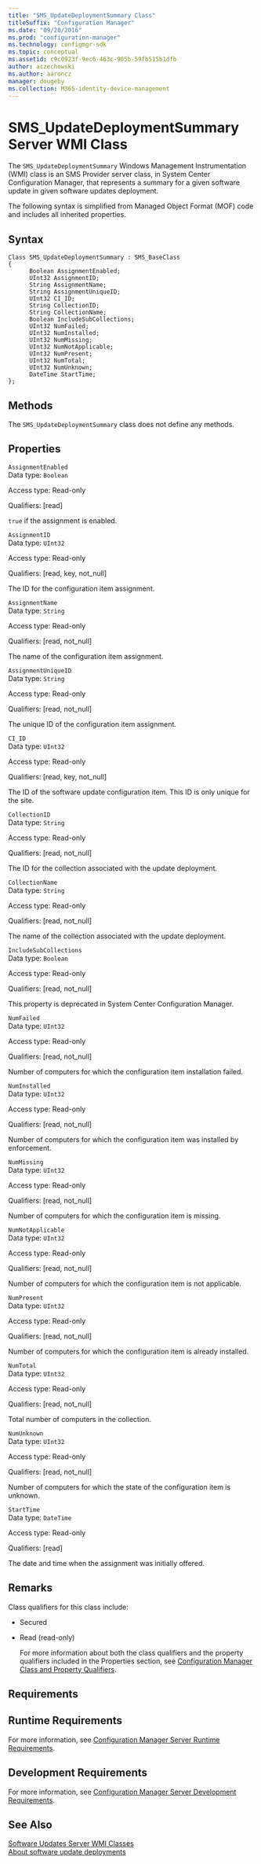 ```yaml
---
title: "SMS_UpdateDeploymentSummary Class"
titleSuffix: "Configuration Manager"
ms.date: "09/20/2016"
ms.prod: "configuration-manager"
ms.technology: configmgr-sdk
ms.topic: conceptual
ms.assetid: c9c0923f-9ec6-463c-905b-59fb515b1dfb
author: aczechowski
ms.author: aaroncz
manager: dougeby
ms.collection: M365-identity-device-management
---
```

# SMS_UpdateDeploymentSummary Server WMI Class
The `SMS_UpdateDeploymentSummary` Windows Management Instrumentation (WMI) class is an SMS Provider server class, in System Center Configuration Manager, that represents a summary for a given software update in given software updates deployment.  

 The following syntax is simplified from Managed Object Format (MOF) code and includes all inherited properties.  

## Syntax  

```  
Class SMS_UpdateDeploymentSummary : SMS_BaseClass  
{  
      Boolean AssignmentEnabled;  
      UInt32 AssignmentID;  
      String AssignmentName;  
      String AssignmentUniqueID;  
      UInt32 CI_ID;  
      String CollectionID;  
      String CollectionName;  
      Boolean IncludeSubCollections;  
      UInt32 NumFailed;  
      UInt32 NumInstalled;  
      UInt32 NumMissing;  
      UInt32 NumNotApplicable;  
      UInt32 NumPresent;  
      UInt32 NumTotal;  
      UInt32 NumUnknown;  
      DateTime StartTime;  
};  
```  

## Methods  
 The `SMS_UpdateDeploymentSummary` class does not define any methods.  

## Properties  
 `AssignmentEnabled`  
 Data type: `Boolean`  

 Access type: Read-only  

 Qualifiers: [read]  

 `true` if the assignment is enabled.  

 `AssignmentID`  
 Data type: `UInt32`  

 Access type: Read-only  

 Qualifiers: [read, key, not_null]  

 The ID for the configuration item assignment.  

 `AssignmentName`  
 Data type: `String`  

 Access type: Read-only  

 Qualifiers: [read, not_null]  

 The name of the configuration item assignment.  

 `AssignmentUniqueID`  
 Data type: `String`  

 Access type: Read-only  

 Qualifiers: [read, not_null]  

 The unique ID of the configuration item assignment.  

 `CI_ID`  
 Data type: `UInt32`  

 Access type: Read-only  

 Qualifiers: [read, key, not_null]  

 The ID of the software update configuration item. This ID is only unique for the site.  

 `CollectionID`  
 Data type: `String`  

 Access type: Read-only  

 Qualifiers: [read, not_null]  

 The ID for the collection associated with the update deployment.  

 `CollectionName`  
 Data type: `String`  

 Access type: Read-only  

 Qualifiers: [read, not_null]  

 The name of the collection associated with the update deployment.  

 `IncludeSubCollections`  
 Data type: `Boolean`  

 Access type: Read-only  

 Qualifiers: [read, not_null]  

 This property is deprecated in System Center Configuration Manager.  

 `NumFailed`  
 Data type: `UInt32`  

 Access type: Read-only  

 Qualifiers: [read, not_null]  

 Number of computers for which the configuration item installation failed.  

 `NumInstalled`  
 Data type: `UInt32`  

 Access type: Read-only  

 Qualifiers: [read, not_null]  

 Number of computers for which the configuration item was installed by enforcement.  

 `NumMissing`  
 Data type: `UInt32`  

 Access type: Read-only  

 Qualifiers: [read, not_null]  

 Number of computers for which the configuration item is missing.  

 `NumNotApplicable`  
 Data type: `UInt32`  

 Access type: Read-only  

 Qualifiers: [read, not_null]  

 Number of computers for which the configuration item is not applicable.  

 `NumPresent`  
 Data type: `UInt32`  

 Access type: Read-only  

 Qualifiers: [read, not_null]  

 Number of computers for which the configuration item is already installed.  

 `NumTotal`  
 Data type: `UInt32`  

 Access type: Read-only  

 Qualifiers: [read, not_null]  

 Total number of computers in the collection.  

 `NumUnknown`  
 Data type: `UInt32`  

 Access type: Read-only  

 Qualifiers: [read, not_null]  

 Number of computers for which the state of the configuration item is unknown.  

 `StartTime`  
 Data type: `DateTime`  

 Access type: Read-only  

 Qualifiers: [read]  

 The date and time when the assignment was initially offered.  

## Remarks  
 Class qualifiers for this class include:  

- Secured  

- Read (read-only)  

  For more information about both the class qualifiers and the property qualifiers included in the Properties section, see [Configuration Manager Class and Property Qualifiers](../../../develop/reference/misc/class-and-property-qualifiers.md).  

## Requirements  

## Runtime Requirements  
 For more information, see [Configuration Manager Server Runtime Requirements](../../../develop/core/reqs/server-runtime-requirements.md).  

## Development Requirements  
 For more information, see [Configuration Manager Server Development Requirements](../../../develop/core/reqs/server-development-requirements.md).  

## See Also  
 [Software Updates Server WMI Classes](../../../develop/reference/sum/software-updates-server-wmi-classes.md)   
 [About software update deployments](/sccm/develop/sum/about-software-updates-deployments)
